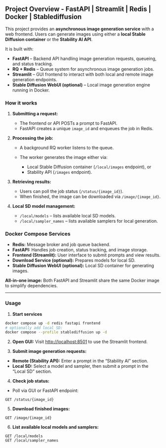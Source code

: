 ## Project Overview - FastAPI | Streamlit | Redis | Docker | Stablediffusion

This project provides an **asynchronous image generation service** with a web frontend. Users can generate images using either a **local Stable Diffusion container** or the **Stability AI API**.

It is built with:

* **FastAPI** – Backend API handling image generation requests, queueing, and status tracking.
* **RQ + Redis** – Queue system for asynchronous image generation jobs.
* **Streamlit** – GUI frontend to interact with both local and remote image generation endpoints.
* **Stable Diffusion WebUI (optional)** – Local image generation engine running in Docker.

### How it works

1. **Submitting a request:**

   * The frontend or API POSTs a prompt to FastAPI.
   * FastAPI creates a unique `image_id` and enqueues the job in Redis.

2. **Processing the job:**

   * A background RQ worker listens to the queue.
   * The worker generates the image either via:

     * Local Stable Diffusion container (`/local/images` endpoint), or
     * Stability API (`/images` endpoint).

3. **Retrieving results:**

   * Users can poll the job status (`/status/{image_id}`).
   * When finished, the image can be downloaded via `/image/{image_id}`.

4. **Local SD model management:**

   * `/local/models` – lists available local SD models.
   * `/local/sampler_names` – lists available samplers for local generation.

### Docker Compose Services

* **Redis:** Message broker and job queue backend.
* **FastAPI:** Handles job creation, status tracking, and image storage.
* **Frontend (Streamlit):** User interface to submit prompts and view results.
* **Download Service (optional):** Prepares models for local SD.
* **Stable Diffusion WebUI (optional):** Local SD container for generating images.

**All-in-one image:** Both FastAPI and Streamlit share the same Docker image to simplify dependencies.

---

### Usage

1. **Start services**

```bash
docker compose up -d redis fastapi frontend
# optionally add local SD:
docker compose --profile stablediffusion up -d
```

2. **Open GUI:**
   Visit [http://localhost:8501](http://localhost:8501) to use the Streamlit frontend.

3. **Submit image generation requests:**

* **Remote (Stability API):** Enter a prompt in the “Stability AI” section.
* **Local SD:** Select a model and sampler, then submit a prompt in the “Local SD” section.

4. **Check job status:**

* Poll via GUI or FastAPI endpoint:

```http
GET /status/{image_id}
```

5. **Download finished images:**

```http
GET /image/{image_id}
```

6. **List available local models and samplers:**

```http
GET /local/models
GET /local/sampler_names
```
